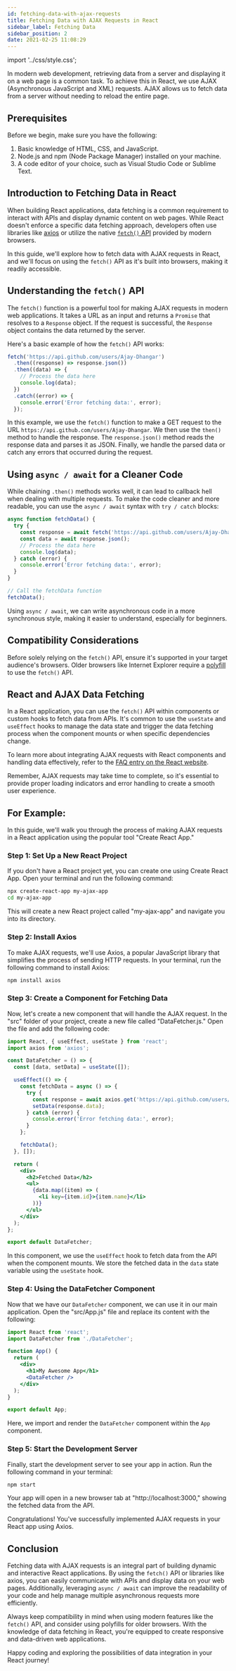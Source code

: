 ```yaml
---
id: fetching-data-with-ajax-requests
title: Fetching Data with AJAX Requests in React
sidebar_label: Fetching Data
sidebar_position: 2
date: 2021-02-25 11:08:29
---
```


import '../css/style.css';

In modern web development, retrieving data from a server and displaying it on a web page is a common task. To achieve this in React, we use AJAX (Asynchronous JavaScript and XML) requests. AJAX allows us to fetch data from a server without needing to reload the entire page.


## Prerequisites

Before we begin, make sure you have the following:

1. Basic knowledge of HTML, CSS, and JavaScript.
2. Node.js and npm (Node Package Manager) installed on your machine.
3. A code editor of your choice, such as Visual Studio Code or Sublime Text.


## Introduction to Fetching Data in React

When building React applications, data fetching is a common requirement to interact with APIs and display dynamic content on web pages. While React doesn't enforce a specific data fetching approach, developers often use libraries like [axios](https://github.com/axios/axios) or utilize the native [`fetch()` API](https://developer.mozilla.org/en-US/docs/Web/API/Fetch_API) provided by modern browsers.

In this guide, we'll explore how to fetch data with AJAX requests in React, and we'll focus on using the `fetch()` API as it's built into browsers, making it readily accessible.

## Understanding the `fetch()` API

The `fetch()` function is a powerful tool for making AJAX requests in modern web applications. It takes a URL as an input and returns a `Promise` that resolves to a `Response` object. If the request is successful, the `Response` object contains the data returned by the server.

Here's a basic example of how the `fetch()` API works:

```js
fetch('https://api.github.com/users/Ajay-Dhangar')
  .then((response) => response.json())
  .then((data) => {
    // Process the data here
    console.log(data);
  })
  .catch((error) => {
    console.error('Error fetching data:', error);
  });
```

In this example, we use the `fetch()` function to make a GET request to the URL `https://api.github.com/users/Ajay-Dhangar`. We then use the `then()` method to handle the response. The `response.json()` method reads the response data and parses it as JSON. Finally, we handle the parsed data or catch any errors that occurred during the request.

## Using `async / await` for a Cleaner Code

While chaining `.then()` methods works well, it can lead to callback hell when dealing with multiple requests. To make the code cleaner and more readable, you can use the `async / await` syntax with `try / catch` blocks:

```js
async function fetchData() {
  try {
    const response = await fetch('https://api.github.com/users/Ajay-Dhangar');
    const data = await response.json();
    // Process the data here
    console.log(data);
  } catch (error) {
    console.error('Error fetching data:', error);
  }
}

// Call the fetchData function
fetchData();
```

Using `async / await`, we can write asynchronous code in a more synchronous style, making it easier to understand, especially for beginners.

## Compatibility Considerations

Before solely relying on the `fetch()` API, ensure it's supported in your target audience's browsers. Older browsers like Internet Explorer require a [polyfill](https://github.com/facebook/create-react-app/blob/main/packages/react-app-polyfill/README.md) to use the `fetch()` API.

## React and AJAX Data Fetching

In a React application, you can use the `fetch()` API within components or custom hooks to fetch data from APIs. It's common to use the `useState` and `useEffect` hooks to manage the data state and trigger the data fetching process when the component mounts or when specific dependencies change.

To learn more about integrating AJAX requests with React components and handling data effectively, refer to the [FAQ entry on the React website](https://reactjs.org/docs/faq-ajax.html).

Remember, AJAX requests may take time to complete, so it's essential to provide proper loading indicators and error handling to create a smooth user experience.


## For Example:
In this guide, we'll walk you through the process of making AJAX requests in a React application using the popular tool "Create React App."

### Step 1: Set Up a New React Project

If you don't have a React project yet, you can create one using Create React App. Open your terminal and run the following command:

```bash
npx create-react-app my-ajax-app
cd my-ajax-app
```

This will create a new React project called "my-ajax-app" and navigate you into its directory.

### Step 2: Install Axios

To make AJAX requests, we'll use Axios, a popular JavaScript library that simplifies the process of sending HTTP requests. In your terminal, run the following command to install Axios:

```bash
npm install axios
```

### Step 3: Create a Component for Fetching Data

Now, let's create a new component that will handle the AJAX request. In the "src" folder of your project, create a new file called "DataFetcher.js." Open the file and add the following code:

```jsx title="DataFetcher.js"
import React, { useEffect, useState } from 'react';
import axios from 'axios';

const DataFetcher = () => {
  const [data, setData] = useState([]);

  useEffect(() => {
    const fetchData = async () => {
      try {
        const response = await axios.get('https://api.github.com/users/Ajay-Dhangar'); // Replace with your API endpoint
        setData(response.data);
      } catch (error) {
        console.error('Error fetching data:', error);
      }
    };

    fetchData();
  }, []);

  return (
    <div>
      <h2>Fetched Data</h2>
      <ul>
        {data.map((item) => (
          <li key={item.id}>{item.name}</li>
        ))}
      </ul>
    </div>
  );
};

export default DataFetcher;
```

In this component, we use the `useEffect` hook to fetch data from the API when the component mounts. We store the fetched data in the `data` state variable using the `useState` hook.

### Step 4: Using the DataFetcher Component

Now that we have our `DataFetcher` component, we can use it in our main application. Open the "src/App.js" file and replace its content with the following:

```jsx
import React from 'react';
import DataFetcher from './DataFetcher';

function App() {
  return (
    <div>
      <h1>My Awesome App</h1>
      <DataFetcher />
    </div>
  );
}

export default App;
```

Here, we import and render the `DataFetcher` component within the `App` component.

### Step 5: Start the Development Server

Finally, start the development server to see your app in action. Run the following command in your terminal:

```bash
npm start
```

Your app will open in a new browser tab at "http://localhost:3000," showing the fetched data from the API.

Congratulations! You've successfully implemented AJAX requests in your React app using Axios.


## Conclusion

Fetching data with AJAX requests is an integral part of building dynamic and interactive React applications. By using the `fetch()` API or libraries like axios, you can easily communicate with APIs and display data on your web pages. Additionally, leveraging `async / await` can improve the readability of your code and help manage multiple asynchronous requests more efficiently.

Always keep compatibility in mind when using modern features like the `fetch()` API, and consider using polyfills for older browsers. With the knowledge of data fetching in React, you're equipped to create responsive and data-driven web applications.

Happy coding and exploring the possibilities of data integration in your React journey!
